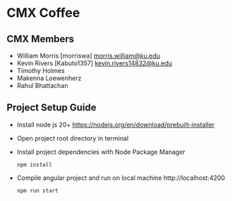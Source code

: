 # CMX Coffee

## CMX Members
- William Morris [morriswa] morris.william@ku.edu
- Kevin Rivers [Kabuto1357] kevin.rivers14832@ku.edu
- Timothy Holmes
- Makenna Loewenherz
- Rahul Bhattachan

## Project Setup Guide
- Install node js 20+ https://nodejs.org/en/download/prebuilt-installer
- Open project root directory in terminal
- Install project dependencies with Node Package Manager

      npm install
- Compile angular project and run on local machine http://localhost:4200
      
      npm run start
